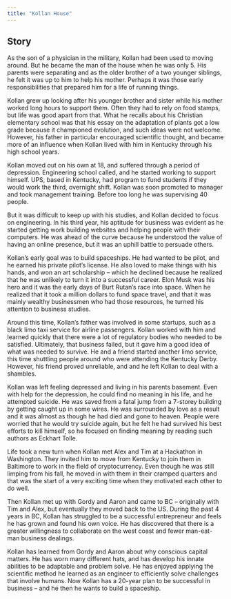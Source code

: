 ```yaml
---
title: "Kollan House"
---
```


## Story

As the son of a physician in the military, Kollan had been used to moving around. But he became the man of the house when he was only 5. His parents were separating and as the older brother of a two younger siblings, he felt it was up to him to help his mother. Perhaps it was those early responsibilities that prepared him for a life of running things.

Kollan grew up looking after his younger brother and sister while his mother worked long hours to support them. Often they had to rely on food stamps, but life was good apart from that. What he recalls about his Christian elementary school was that his essay on the adaptation of plants got a low grade because it championed evolution, and such ideas were not welcome. However, his father in particular encouraged scientific thought, and became more of an influence when Kollan lived with him in Kentucky through his high school years.

Kollan moved out on his own at 18, and suffered through a period of depression. Engineering school called, and he started working to support himself. UPS, based in Kentucky, had program to fund students if they would work the third, overnight shift. Kollan was soon promoted to manager and took management training. Before too long he was supervising 40 people.

But it was difficult to keep up with his studies, and Kollan decided to focus on engineering. In his third year, his aptitude for business was evident as he started getting work building websites and helping people with their computers. He was ahead of the curve because he understood the value of having an online presence, but it was an uphill battle to persuade others.

Kollan’s early goal was to build spaceships. He had wanted to be pilot, and he earned his private pilot’s license. He also loved to make things with his hands, and won an art scholarship – which he declined because he realized that he was unlikely to turn it into a successful career. Elon Musk was his hero and it was the early days of Burt Rutan’s race into space. When he realized that it took a million dollars to fund space travel, and that it was mainly wealthy businessmen who had those resources, he turned his attention to business studies.

Around this time, Kollan’s father was involved in some startups, such as a black limo taxi service for airline passengers. Kollan worked with him and learned quickly that there were a lot of regulatory bodies who needed to be satisfied. Ultimately, that business failed, but it gave him a good idea of what was needed to survive. He and a friend started another limo service, this time shuttling people around who were attending the Kentucky Derby. However, his friend proved unreliable, and and he left Kollan to deal with a shambles.

Kollan was left feeling depressed and living in his parents basement. Even with help for the depression, he could find no meaning in his life, and he attempted suicide. He was saved from a fatal jump from a 7-storey building by getting caught up in some wires. He was surrounded by love as a result and it was almost as though he had died and gone to heaven. People were worried that he would try suicide again, but he felt he had survived his best efforts to kill himself, so he focused on finding meaning by reading such authors as Eckhart Tolle.

Life took a new turn when Kollan met Alex and Tim at a Hackathon in Washington. They invited him to move from Kentucky to join them in Baltimore to work in the field of cryptocurrency. Even though he was still limping from his fall, he moved in with them in their cramped quarters and that was the start of a very exciting time when they motivated each other to do well.

Then Kollan met up with Gordy and Aaron and came to BC – originally with Tim and Alex, but eventually they moved back to the US. During the past 4 years in BC, Kollan has struggled to be a successful entrepreneur and feels he has grown and found his own voice. He has discovered that there is a greater willingness to collaborate on the west coast and fewer man-eat-man business dealings.

Kollan has learned from Gordy and Aaron about why conscious capital matters. He has worn many different hats, and has develop his innate abilities to be adaptable and problem solve. He has enjoyed applying the scientific method he learned as an engineer to efficiently solve challenges that involve humans.
Now Kollan has a 20-year plan to be successful in business – and he then he wants to build a spaceship.
